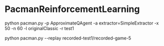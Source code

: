 # PacmanReinforcementLearning
python pacman.py -p ApproximateQAgent -a extractor=SimpleExtractor -x 50 -n 60 -l originalClassic -r test1

python pacman.py --replay recorded-test1/recorded-game-5
